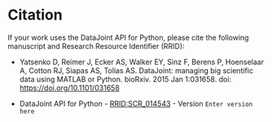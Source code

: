 # Citation

If your work uses the DataJoint API for Python, please cite the following manuscript and Research Resource Identifier (RRID):

- Yatsenko D, Reimer J, Ecker AS, Walker EY, Sinz F, Berens P, Hoenselaar A, Cotton RJ, Siapas AS, Tolias AS. DataJoint: managing big scientific data using MATLAB or Python. bioRxiv. 2015 Jan 1:031658. doi: https://doi.org/10.1101/031658

- DataJoint API for Python - [RRID:SCR_014543](https://scicrunch.org/resolver/SCR_014543) - Version `Enter version here`
